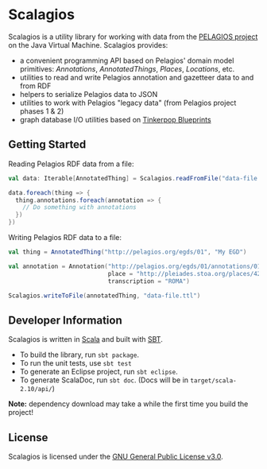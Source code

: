 # Scalagios

Scalagios is a utility library for working with data from the [PELAGIOS project](http://pelagios-project.blogspot.com) on
the Java Virtual Machine. Scalagios provides:

* a convenient programming API based on Pelagios' domain model primitives: _Annotations_, _AnnotatedThings_,
  _Places_, _Locations_, etc.
* utilities to read and write Pelagios annotation and gazetteer data to and from RDF
* helpers to serialize Pelagios data to JSON
* utilities to work with Pelagios "legacy data" (from Pelagios project phases 1 & 2)
* graph database I/O utilities based on [Tinkerpop Blueprints](http://tinkerpop.com/)

## Getting Started

Reading Pelagios RDF data from a file:

```scala
val data: Iterable[AnnotatedThing] = Scalagios.readFromFile("data-file.ttl")

data.foreach(thing => {
  thing.annotations.foreach(annotation => {
    // Do something with annotations
  })
})
```

Writing Pelagios RDF data to a file:

```scala
val thing = AnnotatedThing("http://pelagios.org/egds/01", "My EGD")

val annotation = Annotation("http://pelagios.org/egds/01/annotations/01", thing, 
                            place = "http://pleiades.stoa.org/places/423025",
                            transcription = "ROMA")

Scalagios.writeToFile(annotatedThing, "data-file.ttl")
```

## Developer Information

Scalagios is written in [Scala](http://www.scala-lang.org) and built with [SBT](http://www.scala-sbt.org/).

* To build the library, run `sbt package`.
* To run the unit tests, use `sbt test`
* To generate an Eclipse project, run `sbt eclipse`.
* To generate ScalaDoc, run `sbt doc`.  (Docs will be in `target/scala-2.10/api/`)

__Note:__ dependency download may take a while the first time you build the project!

## License

Scalagios is licensed under the [GNU General Public License v3.0](http://www.gnu.org/licenses/gpl.html).